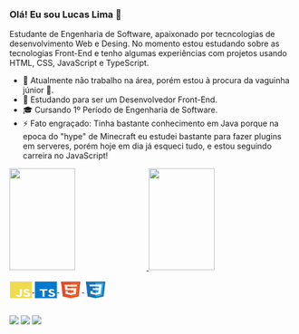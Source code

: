 ### Olá! Eu sou Lucas Lima 👋

Estudante de Engenharia de Software, apaixonado por tecncologias de desenvolvimento Web e Desing. No momento estou estudando sobre as tecnologias Front-End e tenho algumas experiências com projetos usando HTML, CSS, JavaScript e TypeScript.

- 🔭 Atualmente não trabalho na área, porém estou à procura da vaguinha júnior 👀.
- 🌱 Estudando para ser um Desenvolvedor Front-End.
- 🎓 Cursando 1º Período de Engenharia de Software.
- ⚡ Fato engraçado: Tinha bastante conhecimento em Java porque na epoca do "hype" de Minecraft eu estudei bastante para fazer plugins em serveres, porém hoje em dia já esqueci tudo, e estou seguindo carreira no JavaScript!

<div>
  <a href="https://github.com/EoLima">
  <img width="48%" height="180em" src="https://github-readme-stats.vercel.app/api?username=eolima&show_icons=true&theme=dracula&include_all_commits=true&count_private=true"/>
  <img width="48%" height="180em" src="https://github-readme-stats.vercel.app/api/top-langs/?username=eolima&layout=compact&langs_count=7&theme=dracula"/>
</div>

<div style="display: inline_block"><br>
  <img align="center" alt="Lima-Js" height="30" width="40" src="https://raw.githubusercontent.com/devicons/devicon/master/icons/javascript/javascript-plain.svg">
  <img align="center" alt="Lima-Ts" height="30" width="40" src="https://raw.githubusercontent.com/devicons/devicon/master/icons/typescript/typescript-plain.svg">
  <img align="center" alt="Lima-HTML" height="30" width="40" src="https://raw.githubusercontent.com/devicons/devicon/master/icons/html5/html5-original.svg">
  <img align="center" alt="Lima-CSS" height="30" width="40" src="https://raw.githubusercontent.com/devicons/devicon/master/icons/css3/css3-original.svg">
</div>
  
  ##
  
<div> 
  <a href="https://instagram.com/lucasl.ima" target="_blank"><img src="https://img.shields.io/badge/-Instagram-%23E4405F?style=for-the-badge&logo=instagram&logoColor=white" target="_blank"></a>
  <a href = "mailto:lucasanjosdiscente@gmail.com"><img src="https://img.shields.io/badge/Gmail-D14836?style=for-the-badge&logo=gmail&logoColor=white" target="_blank"></a>
  <a href="#" target="_blank"><img src="https://img.shields.io/badge/-LinkedIn-%230077B5?style=for-the-badge&logo=linkedin&logoColor=white" target="_blank"></a> 
</div>
  

